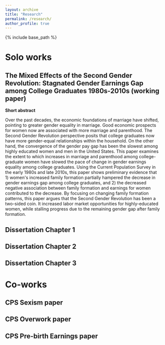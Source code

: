 ```yaml
---
layout: archive
title: "Research"
permalink: /research/
author_profile: true
---
```


{% include base_path %}


# Solo works 

## The Mixed Effects of the Second Gender Revolution: Stagnated Gender Earnings Gap among College Graduates 1980s-2010s (working paper)

**Short abstract**

Over the past decades, the economic foundations of marriage have shifted, pointing to greater gender equality in marriage. Good economic prospects for women now are associated with more marriage and parenthood. The Second Gender Revolution perspective posits that college graduates now have more gender-equal relationships within the household. On the other hand, the convergence of the gender pay gap has been the slowest among highly educated women and men in the United States. This paper examines the extent to which increases in marriage and parenthood among college-graduate women have slowed the pace of change in gender earnings equality among college graduates. Using the Current Population Survey in the early 1980s and late 2010s, this paper shows preliminary evidence that 1) women's increased family formation partially hampered the decrease in gender earnings gap among college graduates, and 2) the decreased negative association between family formation and earnings for women contributed to the decrease. By focusing on changing family formation patterns, this paper argues that the Second Gender Revolution has been a two-sided coin. It increased labor market opportunities for highly-educated women, while stalling progress due to the remaining gender gap after family formation.


## Dissertation Chapter 1 


## Dissertation Chapter 2 


## Dissertation Chapter 3 


# Co-works 

## CPS Sexism paper 


## CPS Overwork paper 


## CPS Pre-birth Earnings paper

